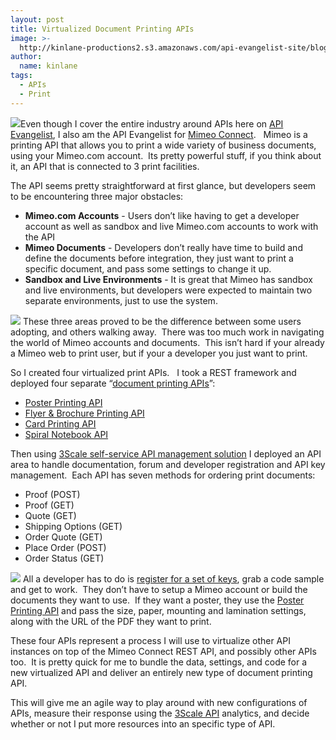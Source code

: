 ```yaml
---
layout: post
title: Virtualized Document Printing APIs
image: >-
  http://kinlane-productions2.s3.amazonaws.com/api-evangelist-site/blog/mimeo-logo-400.png
author:
  name: kinlane
tags:
  - APIs
  - Print
---
```

[![](http://kinlane-productions2.s3.amazonaws.com/mimeo-logo.jpg)](http://www.mimeo.com/)Even though I cover the entire industry around APIs here on [API Evangelist](http://www.apievangelist.com "API Evangelist"), I also am the API Evangelist for [Mimeo Connect](http://developer.mimeo.com "Mimeo Connect").   Mimeo is a printing API that allows you to print a wide variety of business documents, using your Mimeo.com account.  Its pretty powerful stuff, if you think about it, an API that is connected to 3 print facilities.  

The API seems pretty straightforward at first glance, but developers seem to be encountering three major obstacles:

*   **Mimeo.com Accounts** - Users don’t like having to get a developer account as well as sandbox and live Mimeo.com accounts to work with the API
*   **Mimeo Documents** - Developers don’t really have time to build and define the documents before integration, they just want to print a specific document, and pass some settings to change it up.
*   **Sandbox and Live Environments** \- It is great that Mimeo has sandbox and live environments, but developers were expected to maintain two separate environments, just to use the system.

[![](http://kinlane-productions2.s3.amazonaws.com/mimeo/posters-sample.png)](http://mimeoconnect.3scale.net/wiki/poster-printing-api) These three areas proved to be the difference between some users adopting, and others walking away.  There was too much work in navigating the world of Mimeo accounts and documents.  This isn’t hard if your already a Mimeo web to print user, but if your a developer you just want to print.    
  
So I created four virtualized print APIs.   I took a REST framework and deployed four separate “[document printing APIs](http://mimeoconnect.3scale.net/ "Document Printing APIs")”:

*   [Poster Printing API](../../2011/09/05/api-stack-large-format-printing-with-the-mimeo-connect-poster-printing-api/ "Poster Printing API")
*   [Flyer & Brochure Printing API](../../2011/09/05/api-stack-single-sheet-printing-with-the-mimeo-connect-flyer-&-brochure-printing-api/ "Flyer & Brochure Printing API")
*   [Card Printing API](../../2011/09/05/api-stack-card-printing-with-the-mimeo-connect-card-printing-api/ "Card Printing API")
*   [Spiral Notebook API](../../2011/09/05/api-stack-bound-document-printing-with-the-mimeo-connect-spiral-notebook-printing-api/ "Spiral Notebook API")

Then using [3Scale self-service API management solution](../../serviceproviders/3scale.php "3Scale API Management Solution") I deployed an API area to handle documentation, forum and developer registration and API key management.  Each API has seven methods for ordering print documents:

*   Proof (POST)
*   Proof (GET)
*   Quote (GET)
*   Shipping Options (GET)
*   Order Quote (GET)
*   Place Order (POST)
*   Order Status (GET)

[![](http://kinlane-productions2.s3.amazonaws.com/mimeo/Spiral-Notebook-Example-Image.png)](http://mimeoconnect.3scale.net/wiki/spiral-notebook-printing-api) All a developer has to do is [register for a set of keys](http://mimeoconnect.3scale.net/plans "register for a set of keys"), grab a code sample and get to work.  They don’t have to setup a Mimeo account or build the documents they want to use.  If they want a poster, they use the [Poster Printing API](http://mimeoconnect.3scale.net/wiki/poster-printing-api "Poster Printing API") and pass the size, paper, mounting and lamination settings, along with the URL of the PDF they want to print.  
  
These four APIs represent a process I will use to virtualize other API instances on top of the Mimeo Connect REST API, and possibly other APIs too.  It is pretty quick for me to bundle the data, settings, and code for a new virtualized API and deliver an entirely new type of document printing API.   

This will give me an agile way to play around with new configurations of APIs, measure their response using the [3Scale API](http://www.3scale.net/ "3Scale") analytics, and decide whether or not I put more resources into an specific type of API.